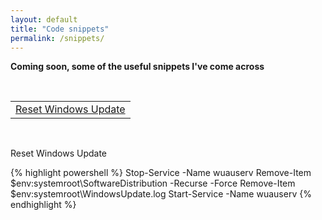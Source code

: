 ```yaml
---
layout: default
title: "Code snippets"
permalink: /snippets/
---
```

**Coming soon, some of the useful snippets I've come across**

<br>
<table>
    <td><a href="#WU_Reset">Reset Windows Update</a></td>
<table>
<br>

<a id="WU_Reset">Reset Windows Update

{% highlight powershell %}
Stop-Service -Name wuauserv
Remove-Item $env:systemroot\SoftwareDistribution -Recurse -Force
Remove-Item $env:systemroot\WindowsUpdate.log
Start-Service -Name wuauserv
{% endhighlight %}